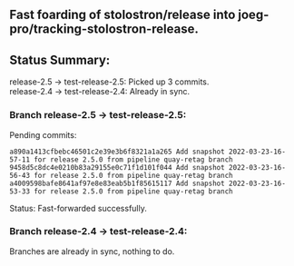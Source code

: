 ## Fast foarding of stolostron/release into joeg-pro/tracking-stolostron-release.

## Status Summary:

release-2.5 -> test-release-2.5: Picked up 3 commits.  
release-2.4 -> test-release-2.4: Already in sync.  

### Branch release-2.5 -> test-release-2.5:

Pending commits:

```
a890a1413cfbebc46501c2e39e3b6f8321a1a265 Add snapshot 2022-03-23-16-57-11 for release 2.5.0 from pipeline quay-retag branch
9458d5c8dc4e0210b83a29155e0c71f1d101f044 Add snapshot 2022-03-23-16-56-43 for release 2.5.0 from pipeline quay-retag branch
a4009598bafe8641af97e8e83eab5b1f85615117 Add snapshot 2022-03-23-16-53-33 for release 2.5.0 from pipeline quay-retag branch
```

Status: Fast-forwarded successfully.

### Branch release-2.4 -> test-release-2.4:

Branches are already in sync, nothing to do.
